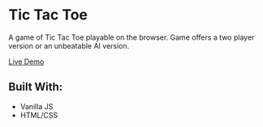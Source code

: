 # Tic Tac Toe

A game of Tic Tac Toe playable on the browser. 
Game offers a two player version or an unbeatable AI version.

[Live Demo](https://joshuaobare.github.io/tic-tac-toe/)

## Built With:
- Vanilla JS
- HTML/CSS